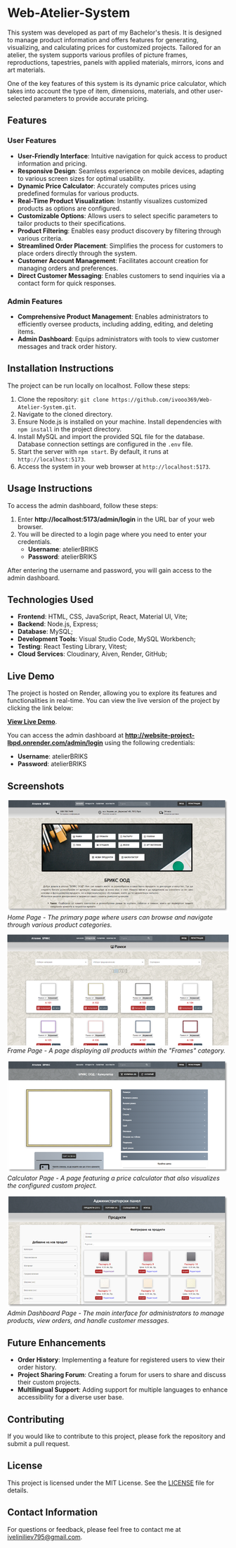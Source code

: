 # Web-Atelier-System

This system was developed as part of my Bachelor's thesis. It is designed to manage product information and offers features for generating, visualizing, and calculating prices for customized projects. Tailored for an atelier, the system supports various profiles of picture frames, reproductions, tapestries, panels with applied materials, mirrors, icons and art materials.

One of the key features of this system is its dynamic price calculator, which takes into account the type of item, dimensions, materials, and other user-selected parameters to provide accurate pricing.

## Features

### User Features

- **User-Friendly Interface**: Intuitive navigation for quick access to product information and pricing.
- **Responsive Design**: Seamless experience on mobile devices, adapting to various screen sizes for optimal usability.
- **Dynamic Price Calculator**: Accurately computes prices using predefined formulas for various products.
- **Real-Time Product Visualization**: Instantly visualizes customized products as options are configured.
- **Customizable Options**: Allows users to select specific parameters to tailor products to their specifications.
- **Product Filtering**: Enables easy product discovery by filtering through various criteria.
- **Streamlined Order Placement**: Simplifies the process for customers to place orders directly through the system.
- **Customer Account Management**: Facilitates account creation for managing orders and preferences.
- **Direct Customer Messaging**: Enables customers to send inquiries via a contact form for quick responses.

### Admin Features

- **Comprehensive Product Management**: Enables administrators to efficiently oversee products, including adding, editing, and deleting items.
- **Admin Dashboard**: Equips administrators with tools to view customer messages and track order history.

## Installation Instructions

The project can be run locally on localhost. Follow these steps:

1. Clone the repository: `git clone https://github.com/ivooo369/Web-Atelier-System.git`.
2. Navigate to the cloned directory.
3. Ensure Node.js is installed on your machine. Install dependencies with `npm install` in the project directory.
4. Install MySQL and import the provided SQL file for the database. Database connection settings are configured in the `.env` file.
5. Start the server with `npm start`. By default, it runs at `http://localhost:5173`.
6. Access the system in your web browser at `http://localhost:5173`.

## Usage Instructions

To access the admin dashboard, follow these steps:

1. Enter **http://localhost:5173/admin/login** in the URL bar of your web browser.
2. You will be directed to a login page where you need to enter your credentials.
   - **Username**: atelierBRIKS
   - **Password**: atelierBRIKS

After entering the username and password, you will gain access to the admin dashboard.

## Technologies Used

- **Frontend**: HTML, CSS, JavaScript, React, Material UI, Vite;
- **Backend**: Node.js, Express;
- **Database**: MySQL;
- **Development Tools**: Visual Studio Code, MySQL Workbench;
- **Testing**: React Testing Library, Vitest;
- **Cloud Services**: Cloudinary, Aiven, Render, GitHub;

## Live Demo

The project is hosted on Render, allowing you to explore its features and functionalities in real-time. You can view the live version of the project by clicking the link below:

[**View Live Demo**](https://website-project-lbpd.onrender.com).

You can access the admin dashboard at **http://website-project-lbpd.onrender.com/admin/login** using the following credentials:

- **Username**: atelierBRIKS
- **Password**: atelierBRIKS

## Screenshots

![Home Page](screenshots/screenshot1.png)
_Home Page - The primary page where users can browse and navigate through various product categories._

![Frame Page](screenshots/screenshot2.png)
_Frame Page - A page displaying all products within the "Frames" category._

![Calculator Page](screenshots/screenshot3.png)
_Calculator Page - A page featuring a price calculator that also visualizes the configured custom project._

![Admin Dashboard Page](screenshots/screenshot4.png)
_Admin Dashboard Page - The main interface for administrators to manage products, view orders, and handle customer messages._

## Future Enhancements

- **Order History**: Implementing a feature for registered users to view their order history.
- **Project Sharing Forum**: Creating a forum for users to share and discuss their custom projects.
- **Multilingual Support**: Adding support for multiple languages to enhance accessibility for a diverse user base.

## Contributing

If you would like to contribute to this project, please fork the repository and submit a pull request.

## License

This project is licensed under the MIT License. See the [LICENSE](LICENSE) file for details.

## Contact Information

For questions or feedback, please feel free to contact me at [iveliniliev795@gmail.com](mailto:iveliniliev795@gmail.com).
